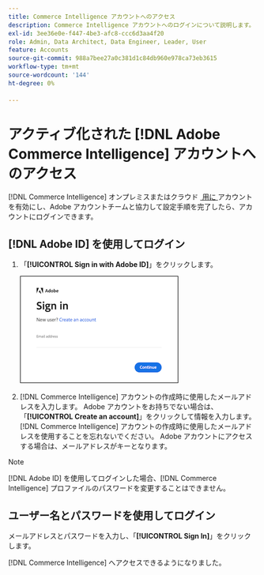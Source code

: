 ```yaml
---
title: Commerce Intelligence アカウントへのアクセス
description: Commerce Intelligence アカウントへのログインについて説明します。
exl-id: 3ee36e0e-f447-4be3-afc8-ccc6d3aa4f20
role: Admin, Data Architect, Data Engineer, Leader, User
feature: Accounts
source-git-commit: 988a7bee27a0c381d1c84db960e978ca73eb3615
workflow-type: tm+mt
source-wordcount: '144'
ht-degree: 0%

---
```


# アクティブ化された [!DNL Adobe Commerce Intelligence] アカウントへのアクセス

[!DNL Commerce Intelligence] オンプレミスまたはクラウド [&#x200B; 用に &#x200B;](../getting-started/onpremise-activation.md) アカウントを有効にし、Adobe アカウントチームと協力して設定手順を完了したら、アカウントにログインできます。

## [!DNL Adobe ID] を使用してログイン

1. 「**[!UICONTROL Sign in with Adobe ID]**」をクリックします。

   ![&#x200B; アドビへのログイン &#x200B;](../assets/sign-in-adobe.png)

1. [!DNL Commerce Intelligence] アカウントの作成時に使用したメールアドレスを入力します。 Adobe アカウントをお持ちでない場合は、「**[!UICONTROL Create an account]**」をクリックして情報を入力します。 [!DNL Commerce Intelligence] アカウントの作成時に使用したメールアドレスを使用することを忘れないでください。 Adobe アカウントにアクセスする場合は、メールアドレスがキーとなります。

>[!NOTE]
>
>[!DNL Adobe ID] を使用してログインした場合、[!DNL Commerce Intelligence] プロファイルのパスワードを変更することはできません。

## ユーザー名とパスワードを使用してログイン

メールアドレスとパスワードを入力し、「**[!UICONTROL Sign In]**」をクリックします。

[!DNL Commerce Intelligence] へアクセスできるようになりました。

